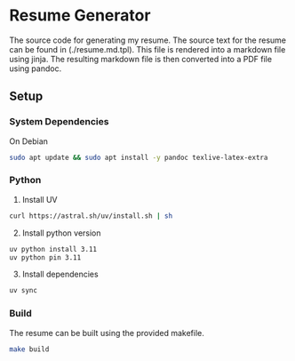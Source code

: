 # Resume Generator

The source code for generating my resume. The source text for the resume
can be found in (./resume.md.tpl). This file is rendered into a markdown file
using jinja. The resulting markdown file is then converted into a PDF file
using pandoc.

## Setup

### System Dependencies

On Debian

```bash
sudo apt update && sudo apt install -y pandoc texlive-latex-extra
```

### Python

1. Install UV

```bash
curl https://astral.sh/uv/install.sh | sh
```

2. Install python version

```bash
uv python install 3.11
uv python pin 3.11
```

3. Install dependencies

```bash
uv sync
```

### Build

The resume can be built using the provided makefile.

```bash
make build
```
